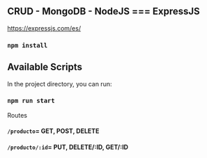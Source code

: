 ## CRUD - MongoDB - NodeJS === ExpressJS

https://expressjs.com/es/

### `npm install`

## Available Scripts

In the project directory, you can run:

### `npm run start`

Routes

#### `/producto`= GET, POST, DELETE

#### `/producto/:id`= PUT, DELETE/:ID, GET/:ID
